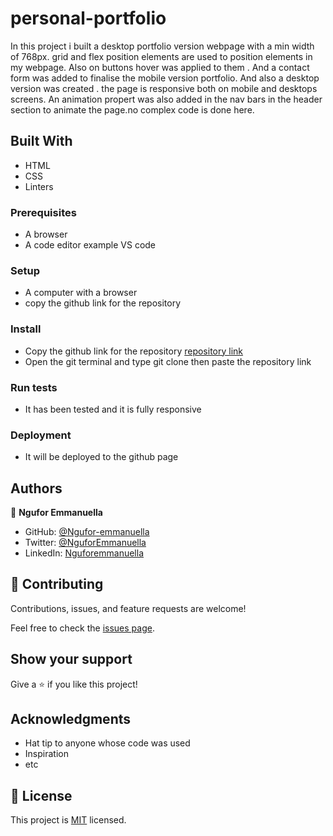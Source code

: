 # personal-portfolio

In this project i built a desktop portfolio version webpage with a min width of 768px. grid and flex position elements are used to position elements in my webpage. Also on buttons hover was applied to them . And a contact form was added to finalise the mobile version portfolio. And also a desktop version was created . the page is responsive both on mobile and desktops screens. 
An animation propert was also added in the nav bars in the header section to animate the page.no complex code is done here.
## Built With

- HTML
- CSS
- Linters

### Prerequisites

- A browser
- A code editor example VS code

### Setup

- A computer with a browser
- copy  the github link for the repository 

### Install

- Copy the github link for the repository [repository link](https://github.com/Ngufor-emmanuella/personal-portfolio.git)
- Open the git terminal and type git clone then paste the repository link

### Run tests

- It has been tested and it is fully responsive

### Deployment

- It will be deployed to the github page


## Authors

👤 **Ngufor Emmanuella**

- GitHub: [@Ngufor-emmanuella](https://github.com/Ngufor-emmanuella)
- Twitter: [@NguforEmmanuella](https://twitter.com/NguforEmmanuella)
- LinkedIn: [Nguforemmanuella](https://linkedin.com/in/Nguforemmanuella)


## 🤝 Contributing

Contributions, issues, and feature requests are welcome!

Feel free to check the [issues page](../../issues/).

## Show your support

Give a ⭐️ if you like this project!

## Acknowledgments

- Hat tip to anyone whose code was used
- Inspiration
- etc

## 📝 License

This project is [MIT](./MIT.md) licensed.